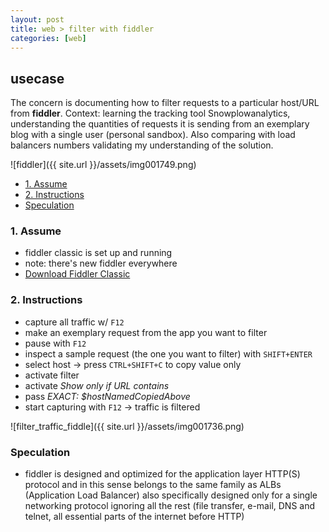 ```yaml
---
layout: post
title: web > filter with fiddler
categories: [web]
---
```

## usecase
The concern is documenting how to filter requests to a particular host/URL from **fiddler**. 
Context: learning the tracking tool Snowplowanalytics, understanding the quantities of requests it is sending from an exemplary blog with a single user (personal sandbox). Also comparing with load balancers numbers validating my understanding of the solution. 

![fiddler]({{ site.url }}/assets/img001749.png)

<!-- TOC -->

- [1. Assume](#1-assume)
- [2. Instructions](#2-instructions)
- [Speculation](#speculation)

<!-- /TOC -->

### 1. Assume
* fiddler classic is set up and running
* note: there's new fiddler everywhere
* [Download Fiddler Classic](https://www.telerik.com/download/fiddler)

### 2. Instructions
* capture all traffic w/ `F12`
* make an exemplary request from the app you want to filter
* pause with `F12`
* inspect a sample request (the one you want to filter) with `SHIFT+ENTER`
* select host → press `CTRL+SHIFT+C` to copy value only
* activate filter
* activate _Show only if URL contains_
* pass _EXACT: $hostNamedCopiedAbove_
* start capturing with `F12` → traffic is filtered

![filter_traffic_fiddle]({{ site.url }}/assets/img001736.png)

### Speculation
* fiddler is designed and optimized for the application layer HTTP(S) protocol and in this sense belongs to the same family as ALBs (Application Load Balancer) also specifically designed only for a single networking protocol ignoring all the rest (file transfer, e-mail, DNS and telnet, all essential parts of the internet before HTTP)
